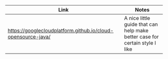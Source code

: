 

|Link|Notes|
|----|-----|
|https://googlecloudplatform.github.io/cloud-opensource-java/|A nice little guide that can help make better case for certain style I like|
